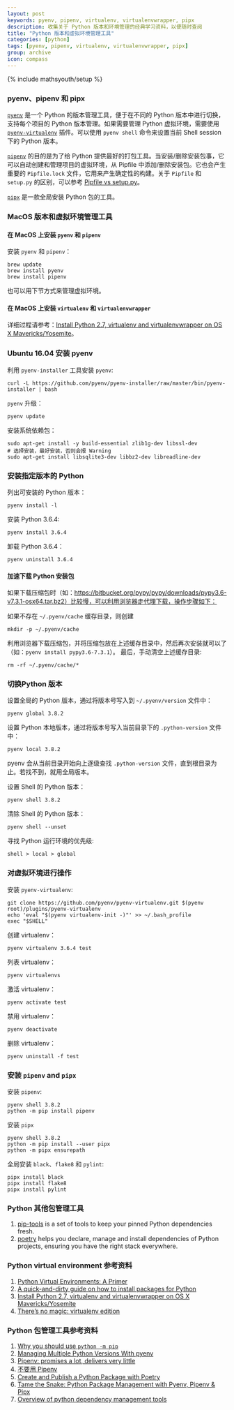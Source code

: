 ```yaml
---
layout: post
keywords: pyenv, pipenv, virtualenv, virtualenvwrapper, pipx
description: 收集关于 Python 版本和环境管理的经典学习资料，以便随时查阅
title: "Python 版本和虚拟环境管理工具"
categories: [python]
tags: [pyenv, pipenv, virtualenv, virtualenvwrapper, pipx]
group: archive
icon: compass
---
```

{% include mathsyouth/setup %}


### pyenv、pipenv 和 pipx

[`pyenv`](https://github.com/pyenv/pyenv) 是一个 Python 的版本管理工具，便于在不同的 Python 版本中进行切换，支持每个项目的 Python 版本管理。如果需要管理 Python 虚拟环境，需要使用 [`pyenv-virtualenv`](https://github.com/pyenv/pyenv-virtualenv) 插件。可以使用 `pyenv shell` 命令来设置当前 Shell session 下的 Python 版本。

[`pipenv`](https://github.com/pypa/pipenv) 的目的是为了给 Python 提供最好的打包工具。当安装/删除安装包事，它可以自动创建和管理项目的虚拟环境，从 Pipfile 中添加/删除安装包。它也会产生重要的 `Pipfile.lock` 文件，它用来产生确定性的构建。关于 `Pipfile` 和 `setup.py` 的区别，可以参考 [Pipfile vs setup.py](https://docs.pipenv.org/en/latest/advanced/#pipfile-vs-setuppy)。

[`pipx`](https://github.com/pipxproject/pipx/) 是一款全局安装 Python 包的工具。


### MacOS 版本和虚拟环境管理工具

#### 在 MacOS 上安装 `pyenv` 和 `pipenv`

安装 `pyenv` 和 `pipenv`：
```
brew update
brew install pyenv
brew install pipenv
```

也可以用下节方式来管理虚拟环境。

#### 在 MacOS 上安装 `virtualenv` 和 `virtualenvwrapper`

详细过程请参考：[Install Python 2.7, virtualenv and virtualenvwrapper on OS X Mavericks/Yosemite](http://www.marinamele.com/2014/05/install-python-virtualenv-virtualenvwrapper-mavericks.html)。


### Ubuntu 16.04 安装 pyenv

利用 `pyenv-installer` 工具安装 `pyenv`:
```
curl -L https://github.com/pyenv/pyenv-installer/raw/master/bin/pyenv-installer | bash
```
`pyenv` 升级：
```
pyenv update
```

安装系统依赖包：

```
sudo apt-get install -y build-essential zlib1g-dev libssl-dev
# 选择安装，最好安装，否则会报 Warning
sudo apt-get install libsqlite3-dev libbz2-dev libreadline-dev
```

### 安装指定版本的 Python

列出可安装的 Python 版本：
```
pyenv install -l
```
安装 Python 3.6.4:
```
pyenv install 3.6.4
```
卸载 Python 3.6.4：
```
pyenv uninstall 3.6.4
```

#### 加速下载 Python 安装包

如果下载压缩包时（如：https://bitbucket.org/pypy/pypy/downloads/pypy3.6-v7.3.1-osx64.tar.bz2）比较慢，可以利用浏览器走代理下载，操作步骤如下：

如果不存在 `~/.pyenv/cache` 缓存目录，则创建
```shell
mkdir -p ~/.pyenv/cache
```

利用浏览器下载压缩包，并将压缩包放在上述缓存目录中，然后再次安装就可以了（如：`pyenv install pypy3.6-7.3.1`）。
最后，手动清空上述缓存目录:
```shell
rm -rf ~/.pyenv/cache/*
```


### 切换Python 版本

设置全局的 Python 版本，通过将版本号写入到 `~/.pyenv/version` 文件中：
```
pyenv global 3.8.2
```

设置 Python 本地版本，通过将版本号写入当前目录下的 `.python-version` 文件中：
```
pyenv local 3.8.2
```
pyenv 会从当前目录开始向上逐级查找 `.python-version` 文件，直到根目录为止。若找不到，就用全局版本。

设置 Shell 的 Python 版本：
```
pyenv shell 3.8.2
```
清除 Shell 的 Python 版本：
```
pyenv shell --unset 
```

寻找 Python 运行环境的优先级:
```
shell > local > global
```


### 对虚拟环境进行操作

安装 `pyenv-virtualenv`:
```
git clone https://github.com/pyenv/pyenv-virtualenv.git $(pyenv root)/plugins/pyenv-virtualenv
echo 'eval "$(pyenv virtualenv-init -)"' >> ~/.bash_profile
exec "$SHELL"
```

创建 virtualenv：
```
pyenv virtualenv 3.6.4 test
```
列表 virtualenv：
```
pyenv virtualenvs
```
激活 virtualenv：
```
pyenv activate test
```
禁用 virtualenv：
```
pyenv deactivate
```
删除 virtualenv：
```
pyenv uninstall -f test
```

### 安装 `pipenv` and `pipx`

安装 `pipenv`:
```
pyenv shell 3.8.2
python -m pip install pipenv
```

安装 `pipx`
```
pyenv shell 3.8.2
python -m pip install --user pipx
python -m pipx ensurepath
```

全局安装 `black`、`flake8` 和 `pylint`:
```
pipx install black
pipx install flake8
pipx install pylint
```


### Python 其他包管理工具

1. [pip-tools](https://github.com/jazzband/pip-tools) is a set of tools to keep your pinned Python dependencies fresh.
1. [poetry](https://github.com/python-poetry/poetry) helps you declare, manage and install dependencies of Python projects, ensuring you have the right stack everywhere.


### Python virtual environment 参考资料

1. [Python Virtual Environments: A Primer](https://realpython.com/python-virtual-environments-a-primer/)
1. [A quick-and-dirty guide on how to install packages for Python](https://snarky.ca/a-quick-and-dirty-guide-on-how-to-install-packages-for-python/)
1. [Install Python 2.7, virtualenv and virtualenvwrapper on OS X Mavericks/Yosemite](http://www.marinamele.com/2014/05/install-python-virtualenv-virtualenvwrapper-mavericks.html)
1. [There’s no magic: virtualenv edition](https://www.recurse.com/blog/14-there-is-no-magic-virtualenv-edition)


### Python 包管理工具参考资料

1. [Why you should use `python -m pip`](https://snarky.ca/why-you-should-use-python-m-pip/)
1. [Managing Multiple Python Versions With pyenv](https://realpython.com/intro-to-pyenv/)
1. [Pipenv: promises a lot, delivers very little](https://chriswarrick.com/blog/2018/07/17/pipenv-promises-a-lot-delivers-very-little/)
1. [不要用 Pipenv](https://zhuanlan.zhihu.com/p/80478490)
1. [Create and Publish a Python Package with Poetry](https://johnfraney.ca/posts/2019/05/28/create-publish-python-package-poetry/)
1. [Tame the Snake: Python Package Management with Pyenv, Pipenv & Pipx](https://jacobsgill.es/python-package-management)
1. [Overview of python dependency management tools](https://modelpredict.com/python-dependency-management-tools)


